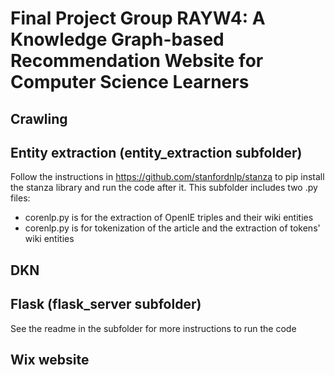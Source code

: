# Final Project Group RAYW4: A Knowledge Graph-based Recommendation Website for Computer Science Learners

## Crawling

## Entity extraction (entity_extraction subfolder)
Follow the instructions in https://github.com/stanfordnlp/stanza to pip install the stanza library and run the code after it. This subfolder includes two .py files:
- corenlp.py is for the extraction of OpenIE triples and their wiki entities
- corenlp.py is for tokenization of the article and the extraction of tokens' wiki entities

## DKN

## Flask (flask_server subfolder)
See the readme in the subfolder for more instructions to run the code

## Wix website

